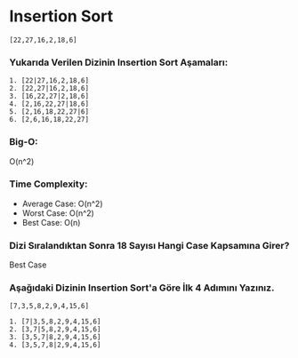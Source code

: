
# Insertion Sort
`[22,27,16,2,18,6]`

### Yukarıda Verilen Dizinin Insertion Sort Aşamaları:
 ```
 1. [22|27,16,2,18,6]
 2. [22,27|16,2,18,6]
 3. [16,22,27|2,18,6]
 4. [2,16,22,27|18,6]
 5. [2,16,18,22,27|6]
 6. [2,6,16,18,22,27]
 ```
### Big-O:

O(n^2)

### Time Complexity:

* Average Case: O(n^2)
* Worst Case: O(n^2)
* Best Case: O(n)

### Dizi Sıralandıktan Sonra 18 Sayısı Hangi Case Kapsamına Girer?

Best Case

### Aşağıdaki Dizinin Insertion Sort'a Göre İlk 4 Adımını Yazınız.
`[7,3,5,8,2,9,4,15,6]`

 ```
 1. [7|3,5,8,2,9,4,15,6]
 2. [3,7|5,8,2,9,4,15,6]
 3. [3,5,7|8,2,9,4,15,6]
 4. [3,5,7,8|2,9,4,15,6]
 ```